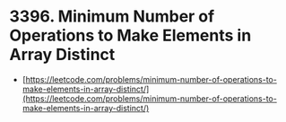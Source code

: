 # 3396. Minimum Number of Operations to Make Elements in Array Distinct

- [https://leetcode.com/problems/minimum-number-of-operations-to-make-elements-in-array-distinct/](https://leetcode.com/problems/minimum-number-of-operations-to-make-elements-in-array-distinct/)
